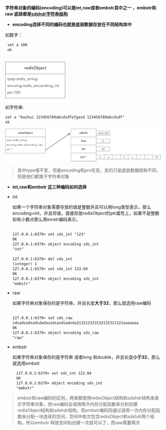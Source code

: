 **字符串对象的编码(encoding)可以是int,raw或者embstr其中之一 ，embstr和raw 底层都是[sdshdr字符串结构](/ji-he/zi-fu-chuan.md)**


* **encoding选择不同的编码也就是底层数据存放在不同结构体中**

 如数字：
 
 ```
  set a 100 
  ok
  
 ```

  ![](/assets/redis-对象-int.png)
  
  如字符串:
   
   ```
   set a "baihui 123456789abcdsdfefgasd 123456789abcdsdf" 
   ok
   ``` 
   ![](/assets/redis-对象-raw.png)
    
   > 其中type值不变，但是encoding和pro在变，变的只是底层数据结构不同，但是他们都属于字符串对象
   
   
   
* **int,raw和embstr 这三种编码如何选择**

 * int
    
     如果一个字符串对象需要存放的值是整数并且可以用long类型表示，那么encoding=int，并且将值，直接存放redisObject的ptr属性上，如果不是整数如有小数点那么用emstr编码表示。
     
     
     ```
     
     127.0.0.1:6379> set sds_int "123"
     OK
     127.0.0.1:6379> object encoding sds_int
     "int"
     
     127.0.0.1:6379> del sds_int
     (integer) 1
     127.0.0.1:6379> set sds_int 123.04
     OK 
     127.0.0.1:6379> object encoding sds_int
     "embstr"
    
     ```
   
      
 * raw
   
   如果字符串对象保存的是字符串，并且长度**大于32**，那么就选用raw编码
   
   ```
   
   127.0.0.1:6379> set sds_raw sdsadsadsadsdadasadsasdsadsda213212323132132321321aaaaaaa
   OK
   127.0.0.1:6379> object encoding sds_raw
   "raw"
   
   ```
   
 * embstr
    
    如果字符串对象保存的是字符串 或者long 和double，并且长度**小于32**，那么就选用embstr
    
```
     127.0.0.1:6379> set sds_int 123.04
     OK 
     127.0.0.1:6379> object encoding sds_int
     "embstr"
```


> embstr和raw编码的区别，两者都使用redisObject结构和sdshdr结构来表示字符串对象，但raw编码会调用两次内存分配函数来分别创建redisObject结构和sdshdr结构，而embstr编码则通过调用一次内存分配函数来分配一块连续的空间，空间中依次包含redisObject和sdshdr两个结构。所以embstr 释放空间和创建一次就可以了，而raw需要两次




 


